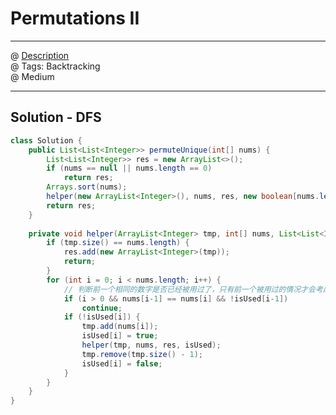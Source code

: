 # Permutations II
------------------
@ [Description](https://leetcode.com/problems/permutations-ii/)  
@ Tags: Backtracking   
@ Medium

------------------
## Solution - DFS

```java
class Solution {
    public List<List<Integer>> permuteUnique(int[] nums) {
        List<List<Integer>> res = new ArrayList<>();
        if (nums == null || nums.length == 0)
            return res;
        Arrays.sort(nums);
        helper(new ArrayList<Integer>(), nums, res, new boolean[nums.length]);
        return res;
    }
    
    private void helper(ArrayList<Integer> tmp, int[] nums, List<List<Integer>> res, boolean[] isUsed) {
        if (tmp.size() == nums.length) {
            res.add(new ArrayList<Integer>(tmp));
            return;
        }
        for (int i = 0; i < nums.length; i++) {
            // 判断前一个相同的数字是否已经被用过了，只有前一个被用过的情况才会考虑下一个。
            if (i > 0 && nums[i-1] == nums[i] && !isUsed[i-1]) 
                continue;
            if (!isUsed[i]) {
                tmp.add(nums[i]);
                isUsed[i] = true;
                helper(tmp, nums, res, isUsed);
                tmp.remove(tmp.size() - 1);
                isUsed[i] = false;
            }
        }
    }
}
```
